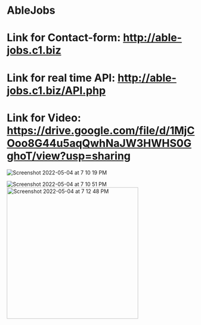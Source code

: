 # AbleJobs

# Link for Contact-form: http://able-jobs.c1.biz
# Link for real time API: http://able-jobs.c1.biz/API.php
# Link for Video: https://drive.google.com/file/d/1MjCOoo8G44u5aqQwhNaJW3HWHS0GghoT/view?usp=sharing

![Screenshot 2022-05-04 at 7 10 19 PM](https://user-images.githubusercontent.com/78073978/166694294-032312cd-8fb0-443a-b8bb-304a42699f6c.png)


![Screenshot 2022-05-04 at 7 10 51 PM](https://user-images.githubusercontent.com/78073978/166694339-32e23151-6483-468b-93f5-7c6a8fb5ed50.png)
<img width="352" alt="Screenshot 2022-05-04 at 7 12 48 PM" src="https://user-images.githubusercontent.com/78073978/166694422-7ad8b372-b293-46ea-af10-2337c20f194f.png">

